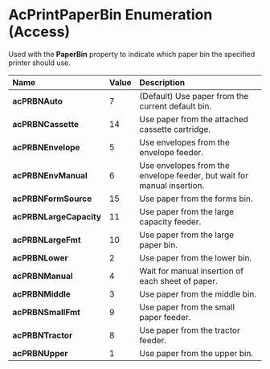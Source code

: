 
# AcPrintPaperBin Enumeration (Access)

Used with the  **PaperBin** property to indicate which paper bin the specified printer should use.



|**Name**|**Value**|**Description**|
|:-----|:-----|:-----|
| **acPRBNAuto**|7|(Default) Use paper from the current default bin. |
| **acPRBNCassette**|14|Use paper from the attached cassette cartridge. |
| **acPRBNEnvelope**|5|Use envelopes from the envelope feeder. |
| **acPRBNEnvManual**|6|Use envelopes from the envelope feeder, but wait for manual insertion. |
| **acPRBNFormSource**|15|Use paper from the forms bin. |
| **acPRBNLargeCapacity**|11|Use paper from the large capacity feeder. |
| **acPRBNLargeFmt**|10|Use paper from the large paper bin. |
| **acPRBNLower**|2|Use paper from the lower bin. |
| **acPRBNManual**|4|Wait for manual insertion of each sheet of paper. |
| **acPRBNMiddle**|3|Use paper from the middle bin. |
| **acPRBNSmallFmt**|9|Use paper from the small paper feeder. |
| **acPRBNTractor**|8|Use paper from the tractor feeder. |
| **acPRBNUpper**|1|Use paper from the upper bin. |
